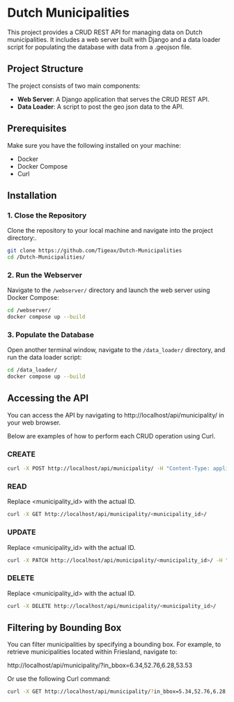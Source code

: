 # Dutch Municipalities

This project provides a CRUD REST API for managing data on Dutch municipalities. It includes a web server built with Django and a data loader script for populating the database with data from a .geojson file.

## Project Structure

The project consists of two main components:

- **Web Server**: A Django application that serves the CRUD REST API.
- **Data Loader**: A script to post the geo json data to the API.

## Prerequisites

Make sure you have the following installed on your machine:

- Docker
- Docker Compose
- Curl

## Installation

### 1. Close the Repository

Clone the repository to your local machine and navigate into the project directory:.

```bash
git clone https://github.com/Tigeax/Dutch-Municipalities
cd /Dutch-Municipalities/
```

### 2. Run the Webserver

Navigate to the `/webserver/` directory and launch the web server using Docker Compose:

```bash
cd /webserver/
docker compose up --build
```

### 3. Populate the Database

Open another terminal window, navigate to the `/data_loader/` directory, and run the data loader script:

```bash
cd /data_loader/
docker compose up --build
```

## Accessing the API

You can access the API by navigating to http://localhost/api/municipality/ in your web browser.

Below are examples of how to perform each CRUD operation using Curl.

### CREATE

```bash
curl -X POST http://localhost/api/municipality/ -H "Content-Type: application/json" -d "{\"name\": \"New Municipality\", \"geometry\": \"MULTIPOLYGON (((30 10, 40 40, 20 40, 10 20, 30 10)))\"}"
```

### READ

Replace <municipality_id> with the actual ID.

```bash
curl -X GET http://localhost/api/municipality/<municipality_id>/
```

### UPDATE

Replace <municipality_id> with the actual ID.

```bash
curl -X PATCH http://localhost/api/municipality/<municipality_id>/ -H "Content-Type: application/json" -d "{\"name\": \"Renamed Municipality\"}"
```

### DELETE

Replace <municipality_id> with the actual ID.

```bash
curl -X DELETE http://localhost/api/municipality/<municipality_id>/
```

## Filtering by Bounding Box

You can filter municipalities by specifying a bounding box. For example, to retrieve municipalities located within Friesland, navigate to:

http://localhost/api/municipality/?in_bbox=6.34,52.76,6.28,53.53

Or use the following Curl command:

```bash
curl -X GET http://localhost/api/municipality/?in_bbox=5.34,52.76,6.28,53.53
```
